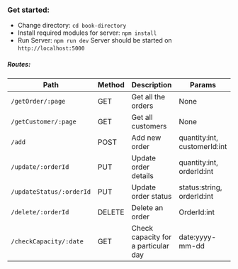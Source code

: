 
### Get started:

- Change directory: `cd book-directory`
- Install required modules for server: `npm install`
- Run Server: `npm run dev`
  Server should be started on `http://localhost:5000`


##### Routes:
| Path  | Method | Description | Params |
| ------------- | ------------- | ------------- | ------------- | 
| <code>/getOrder/:page</code>  | GET  | Get all the orders | None |
| <code>/getCustomer/:page</code>  | GET  | Get all customers | None |
| <code>/add</code>  | POST  | Add new order | quantity:int, customerId:int |
| <code>/update/:orderId</code>  | PUT  | Update order details | quantity:int, orderId:int |
| <code>/updateStatus/:orderId</code>  | PUT  | Update order status | status:string, orderId:int |
| <code>/delete/:orderId</code>  | DELETE  | Delete an order | OrderId:int |
| <code>/checkCapacity/:date</code>  | GET  | Check capacity for a particular day | date:yyyy-mm-dd |